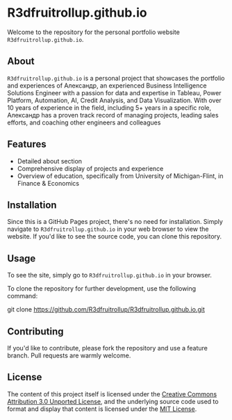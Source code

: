# R3dfruitrollup.github.io

Welcome to the repository for the personal portfolio website `R3dfruitrollup.github.io`.

## About

`R3dfruitrollup.github.io` is a personal project that showcases the portfolio and experiences of Александр, an experienced Business Intelligence Solutions Engineer with a passion for data and expertise in Tableau, Power Platform, Automation, AI, Credit Analysis, and Data Visualization. With over 10 years of experience in the field, including 5+ years in a specific role, Александр has a proven track record of managing projects, leading sales efforts, and coaching other engineers and colleagues

## Features

- Detailed about section
- Comprehensive display of projects and experience
- Overview of education, specifically from University of Michigan-Flint, in Finance & Economics

## Installation

Since this is a GitHub Pages project, there's no need for installation. Simply navigate to `R3dfruitrollup.github.io` in your web browser to view the website. If you'd like to see the source code, you can clone this repository.

## Usage

To see the site, simply go to `R3dfruitrollup.github.io` in your browser. 

To clone the repository for further development, use the following command:

git clone https://github.com/R3dfruitrollup/R3dfruitrollup.github.io.git


## Contributing

If you'd like to contribute, please fork the repository and use a feature branch. Pull requests are warmly welcome.

## License

The content of this project itself is licensed under the [Creative Commons Attribution 3.0 Unported License](http://creativecommons.org/licenses/by/3.0/), and the underlying source code used to format and display that content is licensed under the [MIT License](http://opensource.org/licenses/mit-license.php).


